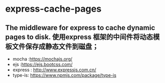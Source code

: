 # express-cache-pages
The middleware for express to cache dynamic pages to disk.
使用express 框架的中间件将动态模板文件保存成静态文件到磁盘；
---

+ mocha :https://mochajs.org/
+ ejs :https://ejs.bootcss.com/
+ express : http://www.expressjs.com.cn/
+ type-is: https://www.npmjs.com/package/type-is